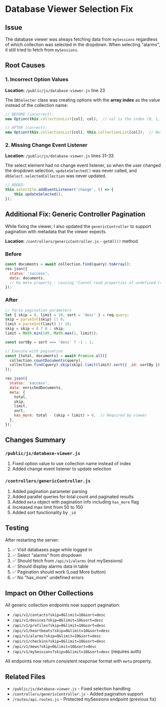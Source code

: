 # Database Viewer Selection Fix

## Issue
The database viewer was always fetching data from `mySessions` regardless of which collection was selected in the dropdown. When selecting "alarms", it still tried to fetch from `mySessions`.

## Root Causes

### 1. Incorrect Option Values
**Location**: `/public/js/database-viewer.js` line 23

The `DBSelecter` class was creating options with the **array index** as the value instead of the collection name:
```javascript
// BEFORE (incorrect):
new Option(this.collectionList[col], col);  // col is the index (0, 1, 2...)

// AFTER (correct):
new Option(this.collectionList[col], this.collectionList[col]);  // Both are collection name
```

### 2. Missing Change Event Listener
**Location**: `/public/js/database-viewer.js` lines 31-33

The select element had no change event listener, so when the user changed the dropdown selection, `updateSelected()` was never called, and `dbSelect.selectedCollection` was never updated.

```javascript
// ADDED:
this.selectElm.addEventListener('change', () => {
    this.updateSelected();
});
```

## Additional Fix: Generic Controller Pagination

While fixing the viewer, I also updated the `genericController` to support pagination with metadata that the viewer expects.

**Location**: `/controllers/genericController.js` - `getAll()` method

### Before
```javascript
const documents = await collection.find(query).toArray();
res.json({
  status: 'success',
  data: documents,
  // No meta property - causing "Cannot read properties of undefined (reading 'has_more')" error
});
```

### After
```javascript
// Parse pagination parameters
let { skip = 0, limit = 10, sort = 'desc' } = req.query;
skip = parseInt(skip) || 0;
limit = parseInt(limit) || 10;
skip = skip < 0 ? 0 : skip;
limit = Math.min(100, Math.max(1, limit));

const sortBy = sort === 'desc' ? -1 : 1;

// Execute with pagination
const [total, documents] = await Promise.all([
  collection.countDocuments(query),
  collection.find(query).skip(skip).limit(limit).sort({ _id: sortBy }).toArray()
]);

res.json({
  status: 'success',
  data: enrichedDocuments,
  meta: {
    total,
    skip,
    limit,
    sort,
    has_more: total - (skip + limit) > 0,  // Required by viewer
  },
});
```

## Changes Summary

### `/public/js/database-viewer.js`
1. Fixed option value to use collection name instead of index
2. Added change event listener to update selection

### `/controllers/genericController.js`
1. Added pagination parameter parsing
2. Added parallel queries for total count and paginated results
3. Added `meta` object with pagination info including `has_more` flag
4. Increased max limit from 50 to 100
5. Added sort functionality by `_id`

## Testing
After restarting the server:
1. ✅ Visit databases page while logged in
2. ✅ Select "alarms" from dropdown
3. ✅ Should fetch from `/api/v1/alarms` (not mySessions)
4. ✅ Should display alarms data in table
5. ✅ Pagination should work (Load More button)
6. ✅ No "has_more" undefined errors

## Impact on Other Collections
All generic collection endpoints now support pagination:
- `/api/v1/contacts?skip=0&limit=10&sort=desc`
- `/api/v1/devices?skip=0&limit=10&sort=desc`
- `/api/v1/profiles?skip=0&limit=10&sort=desc`
- `/api/v1/heartbeats?skip=0&limit=10&sort=desc`
- `/api/v1/alarms?skip=0&limit=10&sort=desc`
- `/api/v1/checkins?skip=0&limit=10&sort=desc`
- `/api/v1/mews?skip=0&limit=10&sort=desc`
- `/api/v1/mySessions?skip=0&limit=10&sort=desc` (requires auth)

All endpoints now return consistent response format with `meta` property.

## Related Files
- `/public/js/database-viewer.js` - Fixed selection handling
- `/controllers/genericController.js` - Added pagination support
- `/routes/api.routes.js` - Protected mySessions endpoint (previous fix)
